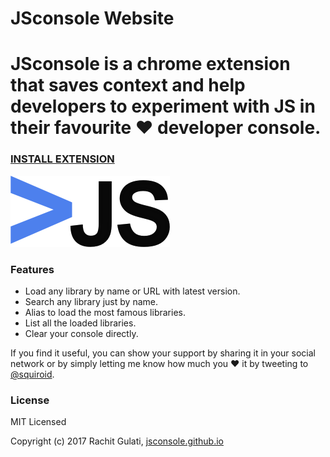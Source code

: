 **JSconsole Website** 
======

**JSconsole** is a chrome extension that saves context and help developers to experiment with JS in their favourite ❤️ developer console.
======

### [INSTALL EXTENSION](https://jsconsole.github.io)


![Screenshot](/images/logo.png)

### Features

* Load any library by name or URL with latest version.
* Search any library just by name.
* Alias to load the most famous libraries.
* List all the loaded libraries.
* Clear your console directly.

If you find it useful, you can show your support by sharing it in your social network or by simply letting me know how much you ❤️ it by tweeting to 
[@squiroid](https://twitter.com/squiroid).

### License

MIT Licensed

Copyright (c) 2017 Rachit Gulati, [jsconsole.github.io](https://jsconsole.github.io)